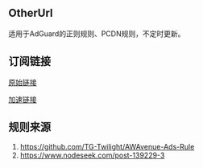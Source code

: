 ## OtherUrl

适用于AdGuard的正则规则、PCDN规则，不定时更新。

## 订阅链接

[原始链接](https://raw.githubusercontent.com/npcola/OtherUrl/refs/heads/master/OtherUrl.txt)

[加速链接](https://ghp.ci/https://raw.githubusercontent.com/npcola/OtherUrl/refs/heads/master/OtherUrl.txt)

## 规则来源

1. https://github.com/TG-Twilight/AWAvenue-Ads-Rule
2. https://www.nodeseek.com/post-139229-3